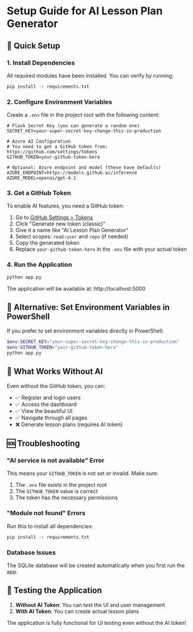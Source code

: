 # Setup Guide for AI Lesson Plan Generator

## 🚀 Quick Setup

### 1. Install Dependencies
All required modules have been installed. You can verify by running:
```bash
pip install -r requirements.txt
```

### 2. Configure Environment Variables

Create a `.env` file in the project root with the following content:

```env
# Flask Secret Key (you can generate a random one)
SECRET_KEY=your-super-secret-key-change-this-in-production

# Azure AI Configuration
# You need to get a GitHub token from: https://github.com/settings/tokens
GITHUB_TOKEN=your-github-token-here

# Optional: Azure endpoint and model (these have defaults)
AZURE_ENDPOINT=https://models.github.ai/inference
AZURE_MODEL=openai/gpt-4.1
```

### 3. Get a GitHub Token

To enable AI features, you need a GitHub token:

1. Go to [GitHub Settings > Tokens](https://github.com/settings/tokens)
2. Click "Generate new token (classic)"
3. Give it a name like "AI Lesson Plan Generator"
4. Select scopes: `read:user` and `repo` (if needed)
5. Copy the generated token
6. Replace `your-github-token-here` in the `.env` file with your actual token

### 4. Run the Application

```bash
python app.py
```

The application will be available at: http://localhost:5000

## 🔧 Alternative: Set Environment Variables in PowerShell

If you prefer to set environment variables directly in PowerShell:

```powershell
$env:SECRET_KEY="your-super-secret-key-change-this-in-production"
$env:GITHUB_TOKEN="your-github-token-here"
python app.py
```

## 🎯 What Works Without AI

Even without the GitHub token, you can:
- ✅ Register and login users
- ✅ Access the dashboard
- ✅ View the beautiful UI
- ✅ Navigate through all pages
- ❌ Generate lesson plans (requires AI token)

## 🆘 Troubleshooting

### "AI service is not available" Error
This means your `GITHUB_TOKEN` is not set or invalid. Make sure:
1. The `.env` file exists in the project root
2. The `GITHUB_TOKEN` value is correct
3. The token has the necessary permissions

### "Module not found" Errors
Run this to install all dependencies:
```bash
pip install -r requirements.txt
```

### Database Issues
The SQLite database will be created automatically when you first run the app.

## 📱 Testing the Application

1. **Without AI Token**: You can test the UI and user management
2. **With AI Token**: You can create actual lesson plans

The application is fully functional for UI testing even without the AI token! 